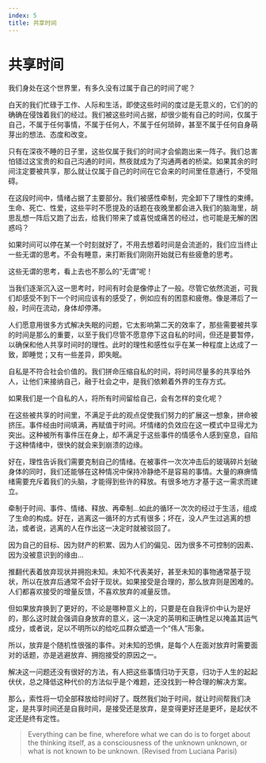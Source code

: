 ```yaml
---
index: 5
title: 共享时间
---
```


# 共享时间

我们身处在这个世界里，有多久没有过属于自己的时间了呢？

白天的我们忙碌于工作、人际和生活，即使这些时间的度过是无意义的，它们的的确确在侵蚀着我们的经过。我们被这些时间占据，却很少能有自己的时间，仅属于自己，不属于任何事情，不属于任何人，不属于任何琐碎，甚至不属于任何自身萌芽出的想法、态度和改变。

只有在深夜不睡的日子里，这些仅属于我们的时间才会偷跑出来一阵子。我们总害怕错过这宝贵的和自己沟通的时间，熬夜就成为了沟通两者的桥梁。如果其余的时间注定要被共享，那么就让仅属于自己的时间在它会来的时间里任意通行，不受阻碍。

在这段时间中，情绪占据了主要部分。我们被感性牵制，完全卸下了理性的束缚。生命、死亡、性爱，这些平时不愿提及的话题在夜晚里都会进入我们的脑海里，胡思乱想一阵后又跑了出去，给我们带来了或喜悦或痛苦的经过，也可能是无解的困惑吗？

如果时间可以停在某一个时刻就好了，不用去想着时间是会流逝的，我们应当终止一些无谓的思考。不会有睡意，来打断我们刚刚开始就已有些疲惫的思考。

这些无谓的思考，看上去也不那么的“无谓”呢！

当我们逐渐沉入这一思考时，时间有时会是像停止了一般。尽管它依然流逝，可我们却感受不到下一个时间应该有的感受了，例如应有的困意和疲倦。像是滞后了一般，时间在流动，身体却停滞。

人们愿意用很多方式解决失眠的问题，它太影响第二天的效率了，那些需要被共享的时间是那么的重要，以至于我们尽管不愿意停下这自私的时间，但还是要暂停，以确保和他人共享时间时的理性。此时的理性和感性似乎在某一种程度上达成了一致，即睡觉；又有一些差异，即失眠。

自私是不符合社会价值的。我们拼命压缩自私的时间，将时间尽量多的共享给外人，让他们来接纳自己，融于社会之中，是我们依赖着外界的生存方式。

如果我们是一个自私的人，将所有时间留给自己，会有怎样的变化呢？

在这些被共享的时间里，不满足于此的观点促使我们努力的扩展这一想象，拼命被挤压。事件经由时间填满，再赋值于时间。坏情绪的负效应在这一模式中显得尤为突出。这种被所有事件压在身上，却不满足于这些事件的情感令人感到窒息，自陷于这种情绪中，很快的就会来到崩溃的边缘。

好在，理性告诉我们需要克制自己的情绪。在被事件一次次冲击后的玻璃碎片划破身体的同时，我们还能够在这种情况中保持冷静绝不是容易的事情。大量的麻痹情绪需要充斥着我们的头脑，才能得到些许的释放。有很多地方才基于这一需求而建立。

牵制于时间、事件、情绪、释放、再牵制...如此的循环一次次的经过于生活，组成了生命的构成。好在，逃离这一循环的方式有很多；坏在，没人产生过逃离的想法，或者说，逃离的人在作出这一决定时就被驳回了。

因为自己的目标、因为财产的积累、因为人们的偏见、因为很多不可控制的因素、因为没被意识到的缘由...

推翻代表着放弃现状并拥抱未知。未知不代表美好，甚至未知的事物通常基于现状，所以在放弃后通常不会好于现状。如果接受是合理的，那么放弃则是困难的。人们都喜欢接受的增量反馈，不喜欢放弃的减量反馈。

但如果放弃换到了更好的，不论是哪种意义上的，只要是在自我评价中认为是好的，那么这时就会强调自身放弃的意义，这一决定的英明和正确性足以掩盖其运气成分，或者说，足以不明所以的给吃瓜群众塑造一个“伟人”形象。

所以，放弃是个随机性很强的事件。对未知的恐惧，是每个人在面对放弃时需要面对的话题，亦是逃避放弃、拥抱接受的原因之一。

解决这一问题还没有很好的方法，有人把这些事情归功于天意，归功于人生的起起伏伏，总之降低这种代价的方法似乎是个难题，还没找到一种合理的解决方案。

那么，索性将一切全部释放给时间好了。既然我们始于时间，就让时间帮我们决定，是共享时间还是自我时间，是接受还是放弃，是变得更好还是更坏，是起伏不定还是终有定性。

> Everything can be fine, wherefore what we can do is to forget about the thinking itself, as a consciousness of the unknown unknown, or what is not known to be unknown. (Revised from Luciana Parisi)


